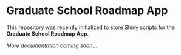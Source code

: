 # Graduate School Roadmap App

This repository was recently initialized to store Shiny scripts for the **Graduate School Roadmap App**.

*More documentation coming soon...*
